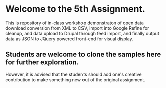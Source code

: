 # Welcome to the 5th Assignment.
This is repository of in-class workshop demonstraton of open data download conversion from XML to CSV, import into Google Refine for cleanup, and data upload to Drupal through feed import, and finally output data as JSON to JQuery powered front-end for visual display.

## Students are welcome to clone the samples here for further exploration.
However, it is advised that the students should add one's creative contribution to make something new out of the original assignment.
